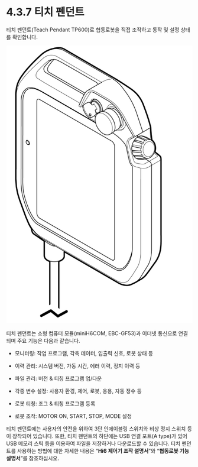 # 4.3.7 티치 펜던트

티치 펜던트\(Teach Pendant TP600\)로 협동로봇을 직접 조작하고 동작 및 설정 상태를 확인합니다.

![&#xADF8;&#xB9BC; 43 &#xD2F0;&#xCE58; &#xD39C;&#xB358;&#xD2B8;](../../.gitbook/assets/tp.png)

티치 펜던트는 소형 컴퓨터 모듈\(miniH6COM, EBC-GF53\)과 이더넷 통신으로 연결되며 주요 기능은 다음과 같습니다.

* 모니터링: 작업 프로그램, 각축 데이터, 입출력 신호, 로봇 상태 등

* 이력 관리: 시스템 버전, 가동 시간, 에러 이력, 정지 이력 등

* 파일 관리: 버전 & 티칭 프로그램 업/다운

* 각종 변수 설정: 사용자 환경, 제어, 로봇, 응용, 자동 정수 등

* 로봇 티칭: 조그 & 티칭 프로그램 등록

* 로봇 조작: MOTOR ON, START, STOP, MODE 설정

티치 펜던트에는 사용자의 안전을 위하여 3단 인에이블링 스위치와 비상 정지 스위치 등이 장착되어 있습니다. 또한, 티치 펜던트의 하단에는 USB 연결 포트\(A type\)가 있어 USB 메모리 스틱 등을 이용하여 파일을 저장하거나 다운로드할 수 있습니다. 티치 펜던트를 사용하는 방법에 대한 자세한 내용은 “**Hi6 제어기 조작 설명서**”와 “**협동로봇 기능 설명서**”를 참조하십시오.



